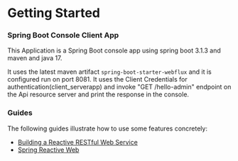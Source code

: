 # Getting Started

### Spring Boot Console Client App

This Application is a Spring Boot console app using spring boot 3.1.3 and maven and java 17.

It uses the latest maven artifact `spring-boot-starter-webflux` and it is configured run on port 8081.
It uses the Client Credentials for authentication(client_serverapp) and invoke "GET /hello-admin" endpoint on the Api
resource server and print the response in the console.

### Guides

The following guides illustrate how to use some features concretely:

* [Building a Reactive RESTful Web Service](https://spring.io/guides/gs/reactive-rest-service/)
* [Spring Reactive Web](https://docs.spring.io/spring-boot/docs/3.1.3/reference/htmlsingle/index.html#web.reactive)


